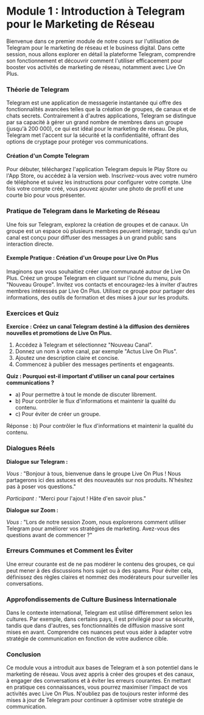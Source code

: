 # **Module 1 : Introduction à Telegram pour le Marketing de Réseau**

Bienvenue dans ce premier module de notre cours sur l'utilisation de Telegram pour le marketing de réseau et le business digital. Dans cette session, nous allons explorer en détail la plateforme Telegram, comprendre son fonctionnement et découvrir comment l'utiliser efficacement pour booster vos activités de marketing de réseau, notamment avec Live On Plus.

### Théorie de Telegram

Telegram est une application de messagerie instantanée qui offre des fonctionnalités avancées telles que la création de groupes, de canaux et de chats secrets. Contrairement à d'autres applications, Telegram se distingue par sa capacité à gérer un grand nombre de membres dans un groupe (jusqu'à 200 000), ce qui est idéal pour le marketing de réseau. De plus, Telegram met l'accent sur la sécurité et la confidentialité, offrant des options de cryptage pour protéger vos communications.

#### Création d'un Compte Telegram

Pour débuter, téléchargez l'application Telegram depuis le Play Store ou l'App Store, ou accédez à la version web. Inscrivez-vous avec votre numéro de téléphone et suivez les instructions pour configurer votre compte. Une fois votre compte créé, vous pouvez ajouter une photo de profil et une courte bio pour vous présenter.

### Pratique de Telegram dans le Marketing de Réseau

Une fois sur Telegram, explorez la création de groupes et de canaux. Un groupe est un espace où plusieurs membres peuvent interagir, tandis qu'un canal est conçu pour diffuser des messages à un grand public sans interaction directe.

#### Exemple Pratique : Création d'un Groupe pour Live On Plus

Imaginons que vous souhaitiez créer une communauté autour de Live On Plus. Créez un groupe Telegram en cliquant sur l'icône du menu, puis "Nouveau Groupe". Invitez vos contacts et encouragez-les à inviter d'autres membres intéressés par Live On Plus. Utilisez ce groupe pour partager des informations, des outils de formation et des mises à jour sur les produits.

### Exercices et Quiz

**Exercice : Créez un canal Telegram destiné à la diffusion des dernières nouvelles et promotions de Live On Plus.**

1. Accédez à Telegram et sélectionnez "Nouveau Canal".
2. Donnez un nom à votre canal, par exemple "Actus Live On Plus".
3. Ajoutez une description claire et concise.
4. Commencez à publier des messages pertinents et engageants.

**Quiz : Pourquoi est-il important d'utiliser un canal pour certaines communications ?**

- a) Pour permettre à tout le monde de discuter librement.
- b) Pour contrôler le flux d'informations et maintenir la qualité du contenu.
- c) Pour éviter de créer un groupe.

Réponse : b) Pour contrôler le flux d'informations et maintenir la qualité du contenu.

### Dialogues Réels

**Dialogue sur Telegram :**

*Vous :* "Bonjour à tous, bienvenue dans le groupe Live On Plus ! Nous partagerons ici des astuces et des nouveautés sur nos produits. N'hésitez pas à poser vos questions."

*Participant :* "Merci pour l'ajout ! Hâte d'en savoir plus."

**Dialogue sur Zoom :**

*Vous :* "Lors de notre session Zoom, nous explorerons comment utiliser Telegram pour améliorer vos stratégies de marketing. Avez-vous des questions avant de commencer ?"

### Erreurs Communes et Comment les Éviter

Une erreur courante est de ne pas modérer le contenu des groupes, ce qui peut mener à des discussions hors sujet ou à des spams. Pour éviter cela, définissez des règles claires et nommez des modérateurs pour surveiller les conversations.

### Approfondissements de Culture Business Internationale

Dans le contexte international, Telegram est utilisé différemment selon les cultures. Par exemple, dans certains pays, il est privilégié pour sa sécurité, tandis que dans d'autres, ses fonctionnalités de diffusion massive sont mises en avant. Comprendre ces nuances peut vous aider à adapter votre stratégie de communication en fonction de votre audience cible.

### Conclusion

Ce module vous a introduit aux bases de Telegram et à son potentiel dans le marketing de réseau. Vous avez appris à créer des groupes et des canaux, à engager des conversations et à éviter les erreurs courantes. En mettant en pratique ces connaissances, vous pourrez maximiser l'impact de vos activités avec Live On Plus. N'oubliez pas de toujours rester informé des mises à jour de Telegram pour continuer à optimiser votre stratégie de communication.